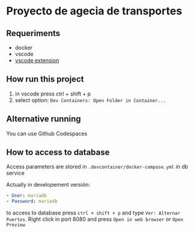 # Proyecto de agecia de transportes

## Requeriments

- docker
- vscode
- [vscode extension](https://marketplace.visualstudio.com/items?itemName=ms-azuretools.vscode-docker)

## How run this project

1. in vscode press ctrl + shift + p
2. select option: `Dev Containers: Open Folder in Container...`

## Alternative running

You can use Github Codespaces

## How to access to database

Access parameters are stored in `.devcontainer/docker-compose.yml` in db service

Actually in developement versión:
```yaml
- User: mariadb
- Password: mariadb
```

to access to database press `ctrl + shift + p` and type `Ver: Alternar Puertos`. Right click in port 8080 and press `Open in web browser` or `Open Preview`
